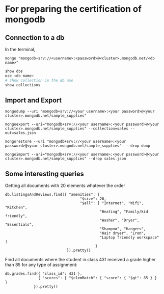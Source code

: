 # For preparing the certification of mongodb

## Connection to a db

In the terminal,
```
mongo "mongodb+srv://<username>:<password>@<cluster>.mongodb.net/<db name>"
```

```bash
show dbs
use <db name>
# Show collection in the db use
show collections
```

## Import and Export

```
mongodump --uri "mongodb+srv://<your username>:<your password>@<your cluster>.mongodb.net/sample_supplies"

mongoexport --uri="mongodb+srv://<your username>:<your password>@<your cluster>.mongodb.net/sample_supplies" --collection=sales --out=sales.json

mongorestore --uri "mongodb+srv://<your username>:<your password>@<your cluster>.mongodb.net/sample_supplies"  --drop dump

mongoimport --uri="mongodb+srv://<your username>:<your password>@<your cluster>.mongodb.net/sample_supplies" --drop sales.json
```

## Some interesting queries

Getting all documents with 20 elements whatever the order
```
db.listingsAndReviews.find({ "amenities": {
                                  "$size": 20,
                                  "$all": [ "Internet", "Wifi",  "Kitchen",
                                           "Heating", "Family/kid friendly",
                                           "Washer", "Dryer", "Essentials",
                                           "Shampoo", "Hangers",
                                           "Hair dryer", "Iron",
                                           "Laptop friendly workspace" ]
                                         }
                            }).pretty()
```

Find all documents where the student in class 431 received a grade higher than 85 for any type of assignment:
```
db.grades.find({ "class_id": 431 },
               { "scores": { "$elemMatch": { "score": { "$gt": 85 } } }
             }).pretty()
```
